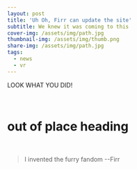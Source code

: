 ```yaml
---
layout: post
title: 'Uh Oh, Firr can update the site'
subtitle: We knew it was coming to this
cover-img: /assets/img/path.jpg
thumbnail-img: /assets/img/thumb.png
share-img: /assets/img/path.jpg
tags:
  - news
  - vr
---
```


LOOK WHAT YOU DID\!

&nbsp;

# out of place heading

&nbsp;

> I invented the furry fandom --Firr
